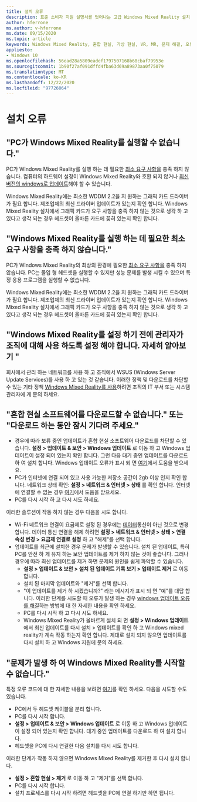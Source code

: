 ```yaml
---
title: 설치 오류
description: 표준 소비자 지원 설명서를 벗어나는 고급 Windows Mixed Reality 설치 오류 문제 해결
author: hferrone
ms.author: v-hferrone
ms.date: 09/15/2020
ms.topic: article
keywords: Windows Mixed Reality, 혼합 현실, 가상 현실, VR, MR, 문제 해결, 오류, 도움말, 지원, 설치
appliesto:
- Windows 10
ms.openlocfilehash: 56ead28a5809eadef1797507168b68cbaf79953e
ms.sourcegitcommit: 1b90f27af091dffd4fba63d69a89873aa0f75079
ms.translationtype: MT
ms.contentlocale: ko-KR
ms.lasthandoff: 12/22/2020
ms.locfileid: "97726064"
---
```

# <a name="installation-errors"></a>설치 오류

## <a name="your-pc-cant-run-windows-mixed-reality"></a>"PC가 Windows Mixed Reality를 실행할 수 없습니다."

PC가 Windows Mixed Reality를 실행 하는 데 필요한 [최소 요구 사항을](https://support.microsoft.com/help/4039260/windows-10-mixed-reality-pc-hardware-guidelines) 충족 하지 않습니다. 컴퓨터의 하드웨어 설정이 Windows Mixed Reality와 호환 되지 않거나 [최신 버전의 windows로 업데이트](https://support.microsoft.com/help/12373/windows-update-faq)해야 할 수 있습니다. 

Windows Mixed Reality에는 최소한 WDDM 2.2을 지 원하는 그래픽 카드 드라이버가 필요 합니다. 제조업체의 최신 드라이버 업데이트가 있는지 확인 합니다. Windows Mixed Reality 설치에서 그래픽 카드가 요구 사항을 충족 하지 않는 것으로 생각 하 고 있다고 생각 되는 경우 헤드셋이 올바른 카드에 꽂혀 있는지 확인 합니다.

## <a name="youre-nearly-therethis-pc-doesnt-meet-the-minimum-requirements-needed-to-run-windows-mixed-reality"></a>"Windows Mixed Reality를 실행 하는 데 필요한 최소 요구 사항을 충족 하지 않습니다."

PC가 Windows Mixed Reality의 최상의 환경에 필요한 [최소 요구 사항을](https://support.microsoft.com/help/4039260/windows-10-mixed-reality-pc-hardware-guidelines) 충족 하지 않습니다. PC는 몰입 형 헤드셋을 실행할 수 있지만 성능 문제를 발생 시킬 수 있으며 특정 응용 프로그램을 실행할 수 없습니다.

Windows Mixed Reality에는 최소한 WDDM 2.2을 지 원하는 그래픽 카드 드라이버가 필요 합니다. 제조업체의 최신 드라이버 업데이트가 있는지 확인 합니다. Windows Mixed Reality 설치에서 그래픽 카드가 요구 사항을 충족 하지 않는 것으로 생각 하 고 있다고 생각 되는 경우 헤드셋이 올바른 카드에 꽂혀 있는지 확인 합니다.

## <a name="before-we-can-set-up-windows-mixed-reality-your-administrator-will-need-to-enable-it-for-your-organization-learn-more"></a>"Windows Mixed Reality를 설정 하기 전에 관리자가 조직에 대해 사용 하도록 설정 해야 합니다. 자세히 알아보기 "

회사에서 관리 하는 네트워크를 사용 하 고 조직에서 WSUS (Windows Server Update Services)를 사용 하 고 있는 것 같습니다. 이러한 정책 및 다운로드를 차단할 수 있는 기타 정책 [Windows Mixed Reality를 사용](https://docs.microsoft.com/windows/application-management/manage-windows-mixed-reality#enable)하려면 조직의 IT 부서 또는 시스템 관리자에 게 문의 하세요.

## <a name="we-couldnt-download-the-mixed-reality-software-or-hang-tight-while-we-do-some-downloading"></a>"혼합 현실 소프트웨어를 다운로드할 수 없습니다." 또는 "다운로드 하는 동안 잠시 기다려 주세요."

* 경우에 따라 보류 중인 업데이트가 혼합 현실 소프트웨어 다운로드를 차단할 수 있습니다. **설정 > 업데이트 & 보안 > Windows 업데이트** 로 이동 하 고 Windows 업데이트이 설정 되어 있는지 확인 합니다. 그런 다음 대기 중인 업데이트를 다운로드 하 여 설치 합니다. Windows 업데이트 오류가 표시 되 면 [여기](https://support.microsoft.com/help/10164/fix-windows-update-errors)에서 도움을 받으세요.
* PC가 인터넷에 연결 되어 있고 사용 가능한 저장소 공간이 2gb 이상 인지 확인 합니다. 네트워크 상태 확인: **설정 > 네트워크 & 인터넷 > 상태** 를 확인 합니다. 인터넷에 연결할 수 없는 경우 [여기](https://support.microsoft.com/help/10741/windows-10-fix-network-connection-issues)에서 도움을 받으세요.  
* PC를 다시 시작 하 고 다시 시도 하세요. 

이러한 솔루션이 작동 하지 않는 경우 다음을 시도 합니다.
* Wi-Fi 네트워크 연결이 요금제로 설정 된 경우에는 [데이터](https://support.microsoft.com//help/17452/windows-metered-internet-connections-faq)통신이 아닌 것으로 변경 합니다. 데이터 통신 연결을 해제 하려면 **설정 > 네트워크 & 인터넷 > 상태 > 연결 속성 변경 > 요금제 연결로 설정** 하 고 "해제"를 선택 합니다.  
* 업데이트를 최근에 설치한 경우 문제가 발생할 수 있습니다. 설치 된 업데이트, 특히 PC를 안전 하 게 유지 하는 보안 업데이트를 제거 하지 않는 것이 좋습니다. 그러나 경우에 따라 최신 업데이트를 제거 하면 문제의 원인을 쉽게 파악할 수 있습니다. 
    * **설정 > 업데이트 & 보안 > 설치 된 업데이트 기록 보기 > 업데이트 제거** 로 이동 합니다.
    * 설치 된 마지막 업데이트와 "제거"를 선택 합니다.
    * "이 업데이트를 제거 하 시겠습니까?" 라는 메시지가 표시 되 면 "예"를 대답 합니다. 이러한 단계를 시도할 때 오류가 발생 하는 경우 [windows 업데이트 오류를 해결](https://support.microsoft.com//help/10164/fix-windows-update-errors)하는 방법에 대 한 자세한 내용을 확인 하세요. 
    * PC를 다시 시작 하 고 다시 시도 하세요. 
    * Windows Mixed Reality가 올바르게 설치 되 면 **설정 > Windows 업데이트** 에서 최신 업데이트를 다시 설치 > 업데이트를 확인 하 고 Windows mixed reality가 계속 작동 하는지 확인 합니다. 제대로 설치 되지 않으면 업데이트를 다시 설치 하 고 Windows 지원에 문의 하세요. 

## <a name="something-went-wrong-and-we-couldnt-start-windows-mixed-reality"></a>"문제가 발생 하 여 Windows Mixed Reality를 시작할 수 없습니다."
특정 오류 코드에 대 한 자세한 내용을 보려면 [여기](error-codes.md)를 확인 하세요. 다음을 시도할 수도 있습니다.

* PC에서 두 헤드셋 케이블을 분리 합니다.
* PC를 다시 시작 합니다.
* **설정 > 업데이트 & 보안 > Windows 업데이트** 로 이동 하 고 Windows 업데이트이 설정 되어 있는지 확인 합니다. 대기 중인 업데이트를 다운로드 하 여 설치 합니다.
* 헤드셋을 PC에 다시 연결한 다음 설치를 다시 시도 합니다.

이러한 단계가 작동 하지 않으면 Windows Mixed Reality를 제거한 후 다시 설치 합니다.
* **설정 > 혼합 현실 > 제거** 로 이동 하 고 "제거"를 선택 합니다. 
* PC를 다시 시작 합니다. 
* 설치 프로세스를 다시 시작 하려면 헤드셋을 PC에 연결 하기만 하면 됩니다.
